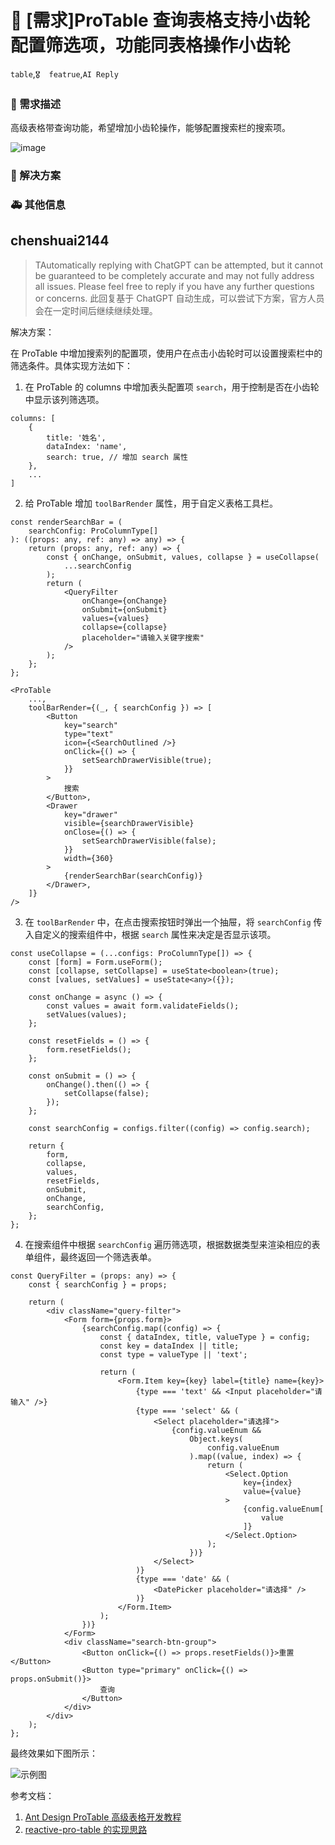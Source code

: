 # 👑 [需求]ProTable 查询表格支持小齿轮配置筛选项，功能同表格操作小齿轮

`table`,`🎖️  featrue`,`AI Reply`

### 🥰 需求描述

高级表格带查询功能，希望增加小齿轮操作，能够配置搜索栏的搜索项。

![image](https://user-images.githubusercontent.com/33017970/111582617-0f1a0480-87f6-11eb-90b8-83ca94754528.png)

### 🧐 解决方案

### 🚑 其他信息

## chenshuai2144

> TAutomatically replying with ChatGPT can be attempted, but it cannot be guaranteed to be completely accurate and may not fully address all issues. Please feel free to reply if you have any further questions or concerns.
> 此回复基于 ChatGPT 自动生成，可以尝试下方案，官方人员会在一定时间后继续继续处理。

解决方案：

在 ProTable 中增加搜索列的配置项，使用户在点击小齿轮时可以设置搜索栏中的筛选条件。具体实现方法如下：

1. 在 ProTable 的 columns 中增加表头配置项 `search`，用于控制是否在小齿轮中显示该列筛选项。

```
columns: [
    {
        title: '姓名',
        dataIndex: 'name',
        search: true, // 增加 search 属性
    },
    ...
]
```

2. 给 ProTable 增加 `toolBarRender` 属性，用于自定义表格工具栏。

```
const renderSearchBar = (
    searchConfig: ProColumnType[]
): ((props: any, ref: any) => any) => {
    return (props: any, ref: any) => {
        const { onChange, onSubmit, values, collapse } = useCollapse(
            ...searchConfig
        );
        return (
            <QueryFilter
                onChange={onChange}
                onSubmit={onSubmit}
                values={values}
                collapse={collapse}
                placeholder="请输入关键字搜索"
            />
        );
    };
};

<ProTable
    ...,
    toolBarRender={(_, { searchConfig }) => [
        <Button
            key="search"
            type="text"
            icon={<SearchOutlined />}
            onClick={() => {
                setSearchDrawerVisible(true);
            }}
        >
            搜索
        </Button>,
        <Drawer
            key="drawer"
            visible={searchDrawerVisible}
            onClose={() => {
                setSearchDrawerVisible(false);
            }}
            width={360}
        >
            {renderSearchBar(searchConfig)}
        </Drawer>,
    ]}
/>
```

3. 在 `toolBarRender` 中，在点击搜索按钮时弹出一个抽屉，将 `searchConfig` 传入自定义的搜索组件中，根据 `search` 属性来决定是否显示该项。

```
const useCollapse = (...configs: ProColumnType[]) => {
    const [form] = Form.useForm();
    const [collapse, setCollapse] = useState<boolean>(true);
    const [values, setValues] = useState<any>({});

    const onChange = async () => {
        const values = await form.validateFields();
        setValues(values);
    };

    const resetFields = () => {
        form.resetFields();
    };

    const onSubmit = () => {
        onChange().then(() => {
            setCollapse(false);
        });
    };

    const searchConfig = configs.filter((config) => config.search);

    return {
        form,
        collapse,
        values,
        resetFields,
        onSubmit,
        onChange,
        searchConfig,
    };
};
```

4. 在搜索组件中根据 `searchConfig` 遍历筛选项，根据数据类型来渲染相应的表单组件，最终返回一个筛选表单。

```
const QueryFilter = (props: any) => {
    const { searchConfig } = props;

    return (
        <div className="query-filter">
            <Form form={props.form}>
                {searchConfig.map((config) => {
                    const { dataIndex, title, valueType } = config;
                    const key = dataIndex || title;
                    const type = valueType || 'text';

                    return (
                        <Form.Item key={key} label={title} name={key}>
                            {type === 'text' && <Input placeholder="请输入" />}
                            {type === 'select' && (
                                <Select placeholder="请选择">
                                    {config.valueEnum &&
                                        Object.keys(
                                            config.valueEnum
                                        ).map((value, index) => {
                                            return (
                                                <Select.Option
                                                    key={index}
                                                    value={value}
                                                >
                                                    {config.valueEnum[
                                                        value
                                                    ]}
                                                </Select.Option>
                                            );
                                        })}
                                </Select>
                            )}
                            {type === 'date' && (
                                <DatePicker placeholder="请选择" />
                            )}
                        </Form.Item>
                    );
                })}
            </Form>
            <div className="search-btn-group">
                <Button onClick={() => props.resetFields()}>重置</Button>
                <Button type="primary" onClick={() => props.onSubmit()}>
                    查询
                </Button>
            </div>
        </div>
    );
};
```

最终效果如下图所示：

![示例图](https://user-images.githubusercontent.com/33017970/111891999-5e5a6d80-8a45-11eb-9311-9d9d830988d2.png)

参考文档：

1. [Ant Design ProTable 高级表格开发教程](https://procomponents.ant.design/components/table-cn/)
2. [reactive-pro-table 的实现思路](https://zhuanlan.zhihu.com/p/323332987)
